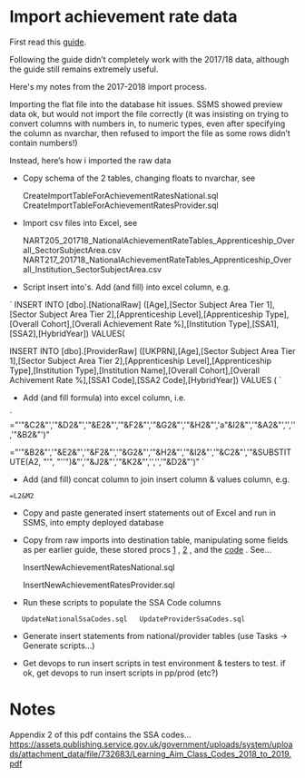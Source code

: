 # Import achievement rate data

First read this [guide](https://skillsfundingagency.atlassian.net/wiki/spaces/DAS/pages/287113242/Achievement+Rates).

Following the guide didn’t completely work with the 2017/18 data, although the guide still remains extremely useful.

Here's my notes from the 2017-2018 import process.
 
Importing the flat file into the database hit issues. SSMS showed preview data ok, but would not import the file correctly (it was insisting on trying to convert columns with numbers in, to numeric types, even after specifying the column as nvarchar, then refused to import the file as some rows didn’t contain numbers!)

Instead, here’s how i imported the raw data

* Copy schema of the 2 tables, changing floats to nvarchar, see

   CreateImportTableForAchievementRatesNational.sql  
   CreateImportTableForAchievementRatesProvider.sql
    
* Import csv files into Excel, see

    NART205_201718_NationalAchievementRateTables_Apprenticeship_Overall_SectorSubjectArea.csv  
    NART217_201718_NationalAchievementRateTables_Apprenticeship_Overall_Institution_SectorSubjectArea.csv

* Script insert into's. Add (and fill) into excel column, e.g. 

`
INSERT INTO [dbo].[NationalRaw] ([Age],[Sector Subject Area Tier 1],[Sector Subject Area Tier 2],[Apprenticeship Level],[Apprenticeship Type],[Overall Cohort],[Overall Achievement Rate %],[Institution Type],[SSA1],[SSA2],[HybridYear]) VALUES(

INSERT INTO [dbo].[ProviderRaw] ([UKPRN],[Age],[Sector Subject Area Tier 1],[Sector Subject Area Tier 2],[Apprenticeship Level],[Apprenticeship Type],[Institution Type],[Institution Name],[Overall Cohort],[Overall Achivement Rate %],[SSA1 Code],[SSA2 Code],[HybridYear]) VALUES (
`

* Add (and fill formula) into excel column, i.e.

`
="'"&C2&"','"&D2&"','"&E2&"','"&F2&"','"&G2&"','"&H2&"','a"&I2&"','"&A2&"','','','"&B2&"')"

="'"&B2&"','"&E2&"','"&F2&"','"&G2&"','"&H2&"','"&I2&"','"&C2&"','"&SUBSTITUTE(A2, "'", "''")&"','"&J2&"','"&K2&"','','','"&D2&"')"
`
* Add (and fill) concat column to join insert column & values column, e.g.

`
=L2&M2
`

* Copy and paste generated insert statements out of Excel and run in SSMS, into empty deployed database

* Copy from raw imports into destination table, manipulating some fields as per earlier guide, these stored procs [1](https://github.com/SkillsFundingAgency/das-apprenticeship-programs-indexer/blob/master/src/SFA.DAS.FE-Choices.Database/StoredProcedures/GetAchievementRatesNational.sql) , [2](https://github.com/SkillsFundingAgency/das-apprenticeship-programs-indexer/blob/master/src/SFA.DAS.FE-Choices.Database/StoredProcedures/GetAchievementRatesProvider.sql) , and the [code](https://github.com/SkillsFundingAgency/das-apprenticeship-programs-indexer/blob/master/src/Sfa.Das.Sas.Indexer.ApplicationServices/Provider/Services/ProviderIndexer.cs) . See...
    
    InsertNewAchievementRatesNational.sql
    
    InsertNewAchievementRatesProvider.sql

* Run these scripts to populate the SSA Code columns

`    UpdateNationalSsaCodes.sql  
    UpdateProviderSsaCodes.sql
`
* Generate insert statements from national/provider tables (use Tasks -> Generate scripts...)

* Get devops to run insert scripts in test environment & testers to test. if ok, get devops to run insert scripts in pp/prod (etc?)

# Notes

Appendix 2 of this pdf contains the SSA codes...
https://assets.publishing.service.gov.uk/government/uploads/system/uploads/attachment_data/file/732683/Learning_Aim_Class_Codes_2018_to_2019.pdf


